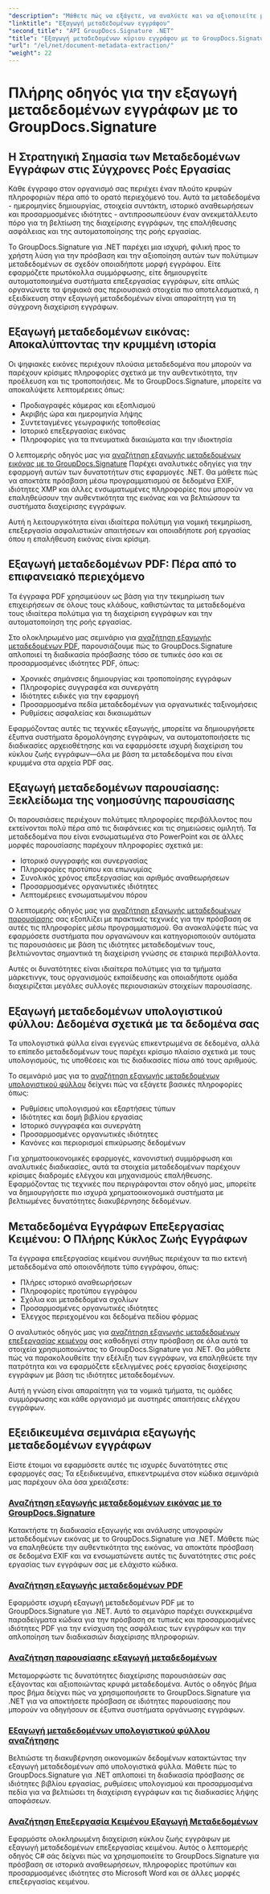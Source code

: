 ```yaml
---
"description": "Μάθετε πώς να εξάγετε, να αναλύετε και να αξιοποιείτε μεταδεδομένα εγγράφων σε πολλαπλές μορφές αρχείων με το GroupDocs.Signature για .NET. Βελτιώστε την ασφάλεια, βελτιστοποιήστε τις ροές εργασίας και αποκτήστε πολύτιμες πληροφορίες για τα έγγραφα."
"linktitle": "Εξαγωγή μεταδεδομένων εγγράφου"
"second_title": "API GroupDocs.Signature .NET"
"title": "Εξαγωγή μεταδεδομένων κύριου εγγράφου με το GroupDocs.Signature για .NET"
"url": "/el/net/document-metadata-extraction/"
"weight": 22
---
```


# Πλήρης οδηγός για την εξαγωγή μεταδεδομένων εγγράφων με το GroupDocs.Signature

## Η Στρατηγική Σημασία των Μεταδεδομένων Εγγράφων στις Σύγχρονες Ροές Εργασίας

Κάθε έγγραφο στον οργανισμό σας περιέχει έναν πλούτο κρυφών πληροφοριών πέρα από το ορατό περιεχόμενό του. Αυτά τα μεταδεδομένα - ημερομηνίες δημιουργίας, στοιχεία συντάκτη, ιστορικό αναθεωρήσεων και προσαρμοσμένες ιδιότητες - αντιπροσωπεύουν έναν ανεκμετάλλευτο πόρο για τη βελτίωση της διαχείρισης εγγράφων, της επαλήθευσης ασφάλειας και της αυτοματοποίησης της ροής εργασίας.

Το GroupDocs.Signature για .NET παρέχει μια ισχυρή, φιλική προς το χρήστη λύση για την πρόσβαση και την αξιοποίηση αυτών των πολύτιμων μεταδεδομένων σε σχεδόν οποιαδήποτε μορφή εγγράφου. Είτε εφαρμόζετε πρωτόκολλα συμμόρφωσης, είτε δημιουργείτε αυτοματοποιημένα συστήματα επεξεργασίας εγγράφων, είτε απλώς οργανώνετε τα ψηφιακά σας περιουσιακά στοιχεία πιο αποτελεσματικά, η εξειδίκευση στην εξαγωγή μεταδεδομένων είναι απαραίτητη για τη σύγχρονη διαχείριση εγγράφων.

## Εξαγωγή μεταδεδομένων εικόνας: Αποκαλύπτοντας την κρυμμένη ιστορία

Οι ψηφιακές εικόνες περιέχουν πλούσια μεταδεδομένα που μπορούν να παρέχουν κρίσιμες πληροφορίες σχετικά με την αυθεντικότητα, την προέλευση και τις τροποποιήσεις. Με το GroupDocs.Signature, μπορείτε να αποκαλύψετε λεπτομέρειες όπως:

- Προδιαγραφές κάμερας και εξοπλισμού
- Ακριβής ώρα και ημερομηνία λήψης
- Συντεταγμένες γεωγραφικής τοποθεσίας
- Ιστορικό επεξεργασίας εικόνας
- Πληροφορίες για τα πνευματικά δικαιώματα και την ιδιοκτησία

Ο λεπτομερής οδηγός μας για [αναζήτηση εξαγωγής μεταδεδομένων εικόνας με το GroupDocs.Signature](./search-image-metadata-extraction/) Παρέχει αναλυτικές οδηγίες για την εφαρμογή αυτών των δυνατοτήτων στις εφαρμογές .NET. Θα μάθετε πώς να αποκτάτε πρόσβαση μέσω προγραμματισμού σε δεδομένα EXIF, ιδιότητες XMP και άλλες ενσωματωμένες πληροφορίες που μπορούν να επαληθεύσουν την αυθεντικότητα της εικόνας και να βελτιώσουν τα συστήματα διαχείρισης εγγράφων.

Αυτή η λειτουργικότητα είναι ιδιαίτερα πολύτιμη για νομική τεκμηρίωση, επεξεργασία ασφαλιστικών απαιτήσεων και οποιαδήποτε ροή εργασίας όπου η επαλήθευση εικόνας είναι κρίσιμη.

## Εξαγωγή μεταδεδομένων PDF: Πέρα από το επιφανειακό περιεχόμενο

Τα έγγραφα PDF χρησιμεύουν ως βάση για την τεκμηρίωση των επιχειρήσεων σε όλους τους κλάδους, καθιστώντας τα μεταδεδομένα τους ιδιαίτερα πολύτιμα για τη διαχείριση εγγράφων και την αυτοματοποίηση της ροής εργασίας.

Στο ολοκληρωμένο μας σεμινάριο για [αναζήτηση εξαγωγής μεταδεδομένων PDF](./search-pdf-metadata-extraction/), παρουσιάζουμε πώς το GroupDocs.Signature απλοποιεί τη διαδικασία πρόσβασης τόσο σε τυπικές όσο και σε προσαρμοσμένες ιδιότητες PDF, όπως:

- Χρονικές σημάνσεις δημιουργίας και τροποποίησης εγγράφων
- Πληροφορίες συγγραφέα και συνεργάτη
- Ιδιότητες ειδικές για την εφαρμογή
- Προσαρμοσμένα πεδία μεταδεδομένων για οργανωτικές ταξινομήσεις
- Ρυθμίσεις ασφαλείας και δικαιωμάτων

Εφαρμόζοντας αυτές τις τεχνικές εξαγωγής, μπορείτε να δημιουργήσετε έξυπνα συστήματα δρομολόγησης εγγράφων, να αυτοματοποιήσετε τις διαδικασίες αρχειοθέτησης και να εφαρμόσετε ισχυρή διαχείριση του κύκλου ζωής εγγράφων—όλα με βάση τα μεταδεδομένα που είναι κρυμμένα στα αρχεία PDF σας.

## Εξαγωγή μεταδεδομένων παρουσίασης: Ξεκλείδωμα της νοημοσύνης παρουσίασης

Οι παρουσιάσεις περιέχουν πολύτιμες πληροφορίες περιβάλλοντος που εκτείνονται πολύ πέρα από τις διαφάνειες και τις σημειώσεις ομιλητή. Τα μεταδεδομένα που είναι ενσωματωμένα στο PowerPoint και σε άλλες μορφές παρουσίασης παρέχουν πληροφορίες σχετικά με:

- Ιστορικό συγγραφής και συνεργασίας
- Πληροφορίες προτύπου και επωνυμίας
- Συνολικός χρόνος επεξεργασίας και αριθμός αναθεωρήσεων
- Προσαρμοσμένες οργανωτικές ιδιότητες
- Λεπτομέρειες ενσωματωμένου πόρου

Ο λεπτομερής οδηγός μας για [αναζήτηση εξαγωγής μεταδεδομένων παρουσίασης](./search-presentation-metadata-extraction/) σας εξοπλίζει με πρακτικές τεχνικές για την πρόσβαση σε αυτές τις πληροφορίες μέσω προγραμματισμού. Θα ανακαλύψετε πώς να εφαρμόσετε συστήματα που οργανώνουν και κατηγοριοποιούν αυτόματα τις παρουσιάσεις με βάση τις ιδιότητες μεταδεδομένων τους, βελτιώνοντας σημαντικά τη διαχείριση γνώσης σε εταιρικά περιβάλλοντα.

Αυτές οι δυνατότητες είναι ιδιαίτερα πολύτιμες για τα τμήματα μάρκετινγκ, τους οργανισμούς εκπαίδευσης και οποιαδήποτε ομάδα διαχειρίζεται μεγάλες συλλογές περιουσιακών στοιχείων παρουσίασης.

## Εξαγωγή μεταδεδομένων υπολογιστικού φύλλου: Δεδομένα σχετικά με τα δεδομένα σας

Τα υπολογιστικά φύλλα είναι εγγενώς επικεντρωμένα σε δεδομένα, αλλά το επίπεδο μεταδεδομένων τους παρέχει κρίσιμο πλαίσιο σχετικά με τους υπολογισμούς, τις υποθέσεις και τις διαδικασίες πίσω από τους αριθμούς.

Το σεμινάριό μας για το [αναζήτηση εξαγωγής μεταδεδομένων υπολογιστικού φύλλου](./search-spreadsheet-metadata-extraction/) δείχνει πώς να εξάγετε βασικές πληροφορίες όπως:

- Ρυθμίσεις υπολογισμού και εξαρτήσεις τύπων
- Ιδιότητες και δομή βιβλίου εργασίας
- Ιστορικό συγγραφέα και συνεργάτη
- Προσαρμοσμένες οργανωτικές ιδιότητες
- Κανόνες και περιορισμοί επικύρωσης δεδομένων

Για χρηματοοικονομικές εφαρμογές, κανονιστική συμμόρφωση και αναλυτικές διαδικασίες, αυτά τα στοιχεία μεταδεδομένων παρέχουν κρίσιμες διαδρομές ελέγχου και μηχανισμούς επαλήθευσης. Εφαρμόζοντας τις τεχνικές που περιγράφονται στον οδηγό μας, μπορείτε να δημιουργήσετε πιο ισχυρά χρηματοοικονομικά συστήματα με βελτιωμένες δυνατότητες διακυβέρνησης δεδομένων.

## Μεταδεδομένα Εγγράφων Επεξεργασίας Κειμένου: Ο Πλήρης Κύκλος Ζωής Εγγράφων

Τα έγγραφα επεξεργασίας κειμένου συνήθως περιέχουν τα πιο εκτενή μεταδεδομένα από οποιονδήποτε τύπο εγγράφου, όπως:

- Πλήρες ιστορικό αναθεωρήσεων
- Πληροφορίες προτύπου εγγράφου
- Σχόλια και μεταδεδομένα σχολίων
- Προσαρμοσμένες οργανωτικές ιδιότητες
- Έλεγχος περιεχομένου και δεδομένα πεδίου φόρμας

Ο αναλυτικός οδηγός μας για [αναζήτηση εξαγωγής μεταδεδομένων επεξεργασίας κειμένου](./search-word-processing-metadata-extraction/) σας καθοδηγεί στην πρόσβαση σε όλα αυτά τα στοιχεία χρησιμοποιώντας το GroupDocs.Signature για .NET. Θα μάθετε πώς να παρακολουθείτε την εξέλιξη των εγγράφων, να επαληθεύετε την πατρότητα και να εφαρμόζετε εξελιγμένες ροές εργασίας διαχείρισης εγγράφων με βάση τις ιδιότητες μεταδεδομένων.

Αυτή η γνώση είναι απαραίτητη για τα νομικά τμήματα, τις ομάδες συμμόρφωσης και κάθε οργανισμό με αυστηρές απαιτήσεις ελέγχου εγγράφων.

## Εξειδικευμένα σεμινάρια εξαγωγής μεταδεδομένων εγγράφων

Είστε έτοιμοι να εφαρμόσετε αυτές τις ισχυρές δυνατότητες στις εφαρμογές σας; Τα εξειδικευμένα, επικεντρωμένα στον κώδικα σεμινάριά μας παρέχουν όλα όσα χρειάζεστε:

### [Αναζήτηση εξαγωγής μεταδεδομένων εικόνας με το GroupDocs.Signature](./search-image-metadata-extraction/)
Κατακτήστε τη διαδικασία εξαγωγής και ανάλυσης υπογραφών μεταδεδομένων εικόνας με το GroupDocs.Signature για .NET. Μάθετε πώς να επαληθεύετε την αυθεντικότητα της εικόνας, να αποκτάτε πρόσβαση σε δεδομένα EXIF και να ενσωματώνετε αυτές τις δυνατότητες στις ροές εργασίας των εγγράφων σας με ελάχιστο κώδικα.

### [Αναζήτηση εξαγωγής μεταδεδομένων PDF](./search-pdf-metadata-extraction/)
Εφαρμόστε ισχυρή εξαγωγή μεταδεδομένων PDF με το GroupDocs.Signature για .NET. Αυτό το σεμινάριο παρέχει συγκεκριμένα παραδείγματα κώδικα για την πρόσβαση σε τυπικές και προσαρμοσμένες ιδιότητες PDF για την ενίσχυση της ασφάλειας των εγγράφων και την απλοποίηση των διαδικασιών διαχείρισης πληροφοριών.

### [Αναζήτηση παρουσίασης εξαγωγή μεταδεδομένων](./search-presentation-metadata-extraction/)
Μεταμορφώστε τις δυνατότητες διαχείρισης παρουσιάσεών σας εξάγοντας και αξιοποιώντας κρυφά μεταδεδομένα. Αυτός ο οδηγός βήμα προς βήμα δείχνει πώς να χρησιμοποιήσετε το GroupDocs.Signature για .NET για να αποκτήσετε πρόσβαση σε ιδιότητες παρουσίασης που μπορούν να οδηγήσουν σε έξυπνα συστήματα οργάνωσης εγγράφων.

### [Εξαγωγή μεταδεδομένων υπολογιστικού φύλλου αναζήτησης](./search-spreadsheet-metadata-extraction/)
Βελτιώστε τη διακυβέρνηση οικονομικών δεδομένων κατακτώντας την εξαγωγή μεταδεδομένων από υπολογιστικά φύλλα. Μάθετε πώς το GroupDocs.Signature για .NET απλοποιεί τη διαδικασία πρόσβασης σε ιδιότητες βιβλίου εργασίας, ρυθμίσεις υπολογισμού και προσαρμοσμένα πεδία για να βελτιώσει τη διαχείριση εγγράφων και τις διαδικασίες λήψης αποφάσεων.

### [Αναζήτηση Επεξεργασία Κειμένου Εξαγωγή Μεταδεδομένων](./search-word-processing-metadata-extraction/)
Εφαρμόστε ολοκληρωμένη διαχείριση κύκλου ζωής εγγράφων με εξαγωγή μεταδεδομένων επεξεργασίας κειμένου. Αυτός ο λεπτομερής οδηγός C# σάς δείχνει πώς να χρησιμοποιείτε το GroupDocs.Signature για πρόσβαση σε ιστορικά αναθεωρήσεων, πληροφορίες προτύπων και προσαρμοσμένες ιδιότητες στο Microsoft Word και σε άλλες μορφές επεξεργασίας κειμένου.